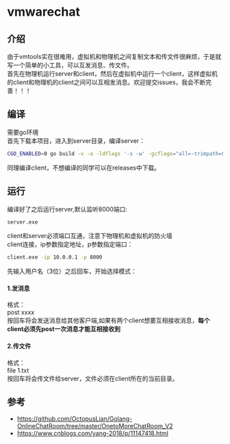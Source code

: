 # vmwarechat
## 介绍
由于vmtools实在很难用，虚拟机和物理机之间复制文本和传文件很麻烦，于是就写一个简单的小工具，可以互发消息、传文件。   
首先在物理机运行server和client，然后在虚拟机中运行一个client，这样虚拟机的client和物理机的client之间可以互相发消息。欢迎提交issues，我会不断完善！！！  

## 编译
需要go环境  
首先下载本项目，进入到server目录，编译server：
```bash
CGO_ENABLED=0 go build -v -a -ldflags '-s -w' -gcflags="all=-trimpath=${PWD}" -asmflags="all=-trimpath=${PWD}" -o ./server server.go
```
同理编译client，不想编译的同学可以在releases中下载。
## 运行
编译好了之后运行server,默认监听8000端口:
```bash
server.exe
```
client和server必须端口互通，注意下物理机和虚拟机的防火墙  
client连接，ip参数指定地址，p参数指定端口：
```bash
client.exe -ip 10.0.0.1 -p 8000
```
先输入用户名（3位）之后回车，开始选择模式：
#### 1.发消息

格式：  
post xxxx  
按回车将会发送消息给其他客户端,如果有两个client想要互相接收消息，**每个client必须先post一次消息才能互相接收到**  

#### 2.传文件
格式：  
file 1.txt  
按回车将会传文件给server，文件必须在client所在的当前目录。  

## 参考
- https://github.com/OctopusLian/Golang-OnlineChatRoom/tree/master/OnetoMoreChatRoom_V2
- https://www.cnblogs.com/yang-2018/p/11147418.html

